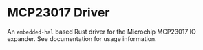 # MCP23017 Driver

An `embedded-hal` based Rust driver for the Microchip MCP23017 IO expander. See
documentation for usage information.
